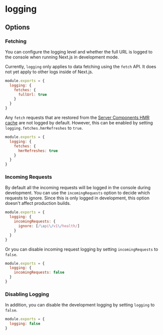 # logging

## Options

### Fetching

You can configure the logging level and whether the full URL is logged to the
console when running Next.js in development mode.

Currently, `logging` only applies to data fetching using the `fetch` API. It
does not yet apply to other logs inside of Next.js.

```js filename="next.config.js"
module.exports = {
  logging: {
    fetches: {
      fullUrl: true
    }
  }
}
```

Any `fetch` requests that are restored from the
[Server Components HMR cache](/docs/app/api-reference/config/next-config-js/serverComponentsHmrCache.md)
are not logged by default. However, this can be enabled by setting
`logging.fetches.hmrRefreshes` to `true`.

```js filename="next.config.js"
module.exports = {
  logging: {
    fetches: {
      hmrRefreshes: true
    }
  }
}
```

### Incoming Requests

By default all the incoming requests will be logged in the console during
development. You can use the `incomingRequests` option to decide which requests
to ignore. Since this is only logged in development, this option doesn't affect
production builds.

```js filename="next.config.js"
module.exports = {
  logging: {
    incomingRequests: {
      ignore: [/\api\/v1\/health/]
    }
  }
}
```

Or you can disable incoming request logging by setting `incomingRequests` to
`false`.

```js filename="next.config.js"
module.exports = {
  logging: {
    incomingRequests: false
  }
}
```

### Disabling Logging

In addition, you can disable the development logging by setting `logging` to
`false`.

```js filename="next.config.js"
module.exports = {
  logging: false
}
```
